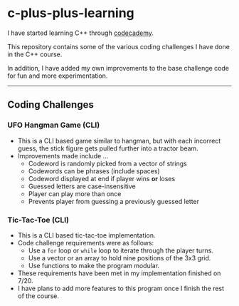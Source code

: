 # c-plus-plus-learning
I have started learning C++ through [codecademy](https:www.codecademy.com).

This repository contains some of the various coding challenges I have done in the C++ course.

In addition, I have added my own improvements to the base challenge code for fun and more experimentation.

---
## Coding Challenges
### UFO Hangman Game (CLI)
- This is a CLI based game similar to hangman, but with each incorrect guess, the stick figure gets pulled further into a tractor beam.
- Improvements made include ...
    - Codeword is randomly picked from a vector of strings
    - Codewords can be phrases (include spaces)
    - Codeword displayed at end if player wins **or** loses
    - Guessed letters are case-insensitive
    - Player can play more than once
    - Prevents player from guessing a previously guessed letter

### Tic-Tac-Toe (CLI)
- This is a CLI based tic-tac-toe implementation.
- Code challenge requirements were as follows:
    - Use a `for` loop or `while` loop to iterate through the player turns.
    - Use a vector or an array to hold nine positions of the 3x3 grid.
    - Use functions to make the program modular.
- These requirements have been met in my implementation finished on 7/20.
- I have plans to add more features to this program once I finish the rest of the course.
